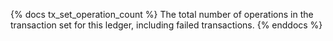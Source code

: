 {% docs tx_set_operation_count %}
The total number of operations in the transaction set for this ledger, including failed transactions.
{% enddocs %}
